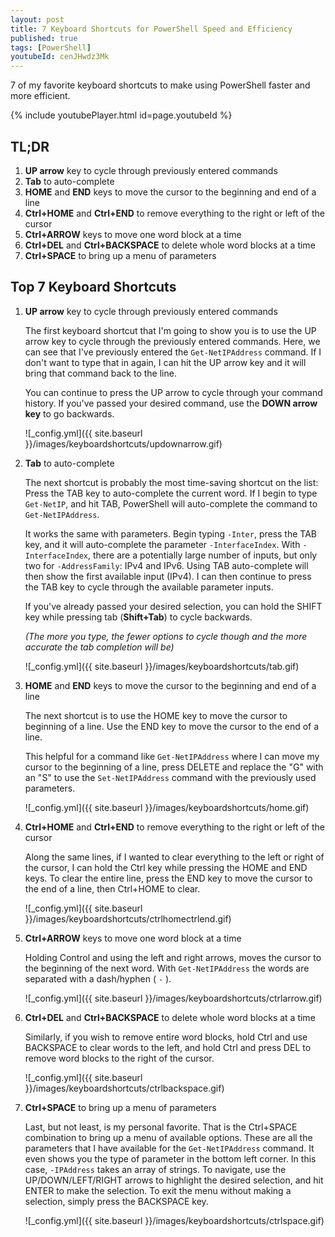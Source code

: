 ```yaml
---
layout: post
title: 7 Keyboard Shortcuts for PowerShell Speed and Efficiency
published: true
tags: [PowerShell]
youtubeId: cenJHwdz3Mk
---
```


7 of my favorite keyboard shortcuts to make using PowerShell faster and more efficient.

{% include youtubePlayer.html id=page.youtubeId %}

## TL;DR

1. **UP arrow** key to cycle through previously entered commands
2. **Tab** to auto-complete
3. **HOME** and **END** keys to move the cursor to the beginning and end of a line
4. **Ctrl+HOME** and **Ctrl+END** to remove everything to the right or left of the cursor
5. **Ctrl+ARROW** keys to move one word block at a time
6. **Ctrl+DEL** and **Ctrl+BACKSPACE** to delete whole word blocks at a time
7. **Ctrl+SPACE** to bring up a menu of parameters

## Top 7 Keyboard Shortcuts

1. **UP arrow** key to cycle through previously entered commands

   The first keyboard shortcut that I'm going to show you is to use the UP arrow key to cycle through the previously entered commands. Here, we can see that I've previously entered the `Get-NetIPAddress` command. If I don't want to type that in again, I can hit the UP arrow key and it will bring that command back to the line.

   You can continue to press the UP arrow to cycle through your command history. If you've passed your desired command, use the **DOWN arrow key** to go backwards.

   ![_config.yml]({{ site.baseurl }}/images/keyboardshortcuts/updownarrow.gif)

2. **Tab** to auto-complete

   The next shortcut is probably the most time-saving shortcut on the list: Press the TAB key to auto-complete the current word. If I begin to type `Get-NetIP`, and hit TAB, PowerShell will auto-complete the command to `Get-NetIPAddress`.

   It works the same with parameters. Begin typing `-Inter`, press the TAB key, and it will auto-complete the parameter `-InterfaceIndex`. With `-InterfaceIndex`, there are a potentially large number of inputs, but only two for `-AddressFamily`: IPv4 and IPv6. Using TAB auto-complete will then show the first available input (IPv4). I can then continue to press the TAB key to cycle through the available parameter inputs.

   If you've already passed your desired selection, you can hold the SHIFT key while pressing tab (**Shift+Tab**) to cycle backwards.

   *(The more you type, the fewer options to cycle though and the more accurate the tab completion will be)*

   ![_config.yml]({{ site.baseurl }}/images/keyboardshortcuts/tab.gif)

3. **HOME** and **END** keys to move the cursor to the beginning and end of a line

   The next shortcut is to use the HOME key to move the cursor to beginning of a line.
   Use the END key to move the cursor to the end of a line.

   This helpful for a command like `Get-NetIPAddress` where I can move my cursor to the beginning of a line, press DELETE and replace the "G" with an "S" to use the `Set-NetIPAddress` command with the previously used parameters.

   ![_config.yml]({{ site.baseurl }}/images/keyboardshortcuts/home.gif)

4. **Ctrl+HOME** and **Ctrl+END** to remove everything to the right or left of the cursor

   Along the same lines, if I wanted to clear everything to the left or right of the cursor, I can hold the Ctrl key while pressing the HOME and END keys.
   To clear the entire line, press the END key to move the cursor to the end of a line, then Ctrl+HOME to clear.

    ![_config.yml]({{ site.baseurl }}/images/keyboardshortcuts/ctrlhomectrlend.gif)

5. **Ctrl+ARROW** keys to move one word block at a time

   Holding Control and using the left and right arrows, moves the cursor to the beginning of the next word.
   With `Get-NetIPAddress` the words are separated with a dash/hyphen ( `-` ).

   ![_config.yml]({{ site.baseurl }}/images/keyboardshortcuts/ctrlarrow.gif)

6. **Ctrl+DEL** and **Ctrl+BACKSPACE** to delete whole word blocks at a time

   Similarly, if you wish to remove entire word blocks, hold Ctrl and use BACKSPACE to clear words to the left, and hold Ctrl and press DEL to remove word blocks to the right of the cursor.

   ![_config.yml]({{ site.baseurl }}/images/keyboardshortcuts/ctrlbackspace.gif)

7. **Ctrl+SPACE** to bring up a menu of parameters

   Last, but not least, is my personal favorite. That is the Ctrl+SPACE combination to bring up a menu of available options. These are all the parameters that I have available for the `Get-NetIPAddress` command. It even shows you the type of parameter in the bottom left corner. In this case, `-IPAddress` takes an array of strings. To navigate, use the UP/DOWN/LEFT/RIGHT arrows to highlight the desired selection, and hit ENTER to make the selection. To exit the menu without making a selection, simply press the BACKSPACE key.

   ![_config.yml]({{ site.baseurl }}/images/keyboardshortcuts/ctrlspace.gif)
